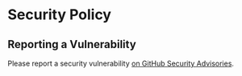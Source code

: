 # Security Policy

## Reporting a Vulnerability

Please report a security vulnerability [on GitHub Security Advisories](https://github.com/xdev-software/standard-maven-template/security/advisories/new).
